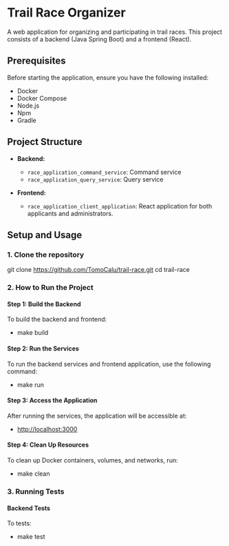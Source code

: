 # Trail Race Organizer

A web application for organizing and participating in trail races. This project consists of a backend (Java Spring Boot) and a frontend (React).

## Prerequisites

Before starting the application, ensure you have the following installed:

- Docker
- Docker Compose
- Node.js
- Npm
- Gradle

## Project Structure

- **Backend:**
    - `race_application_command_service`: Command service
    - `race_application_query_service`: Query service

- **Frontend:**
    - `race_application_client_application`: React application for both applicants and administrators.

## Setup and Usage

### 1. Clone the repository

git clone https://github.com/TomoCalu/trail-race.git
cd trail-race

### 2. How to Run the Project

#### Step 1: Build the Backend

To build the backend and frontend: 
- make build

#### Step 2: Run the Services

To run the backend services and frontend application, use the following command:

- make run

#### Step 3: Access the Application

After running the services, the application will be accessible at:

- [http://localhost:3000](http://localhost:3000)

#### Step 4: Clean Up Resources

To clean up Docker containers, volumes, and networks, run:

- make clean

### 3. Running Tests

#### Backend Tests

To tests:

- make test